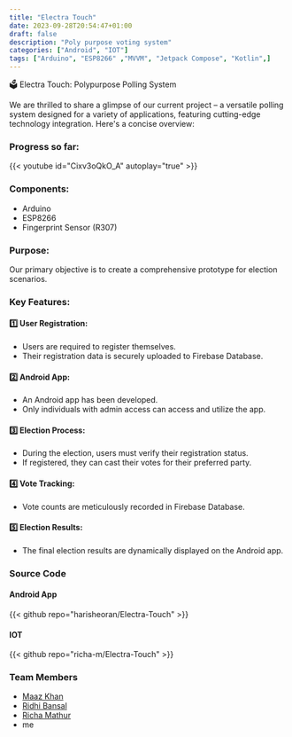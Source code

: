 ```yaml
---
title: "Electra Touch"
date: 2023-09-28T20:54:47+01:00
draft: false
description: "Poly purpose voting system"
categories: ["Android", "IOT"]
tags: ["Arduino", "ESP8266" ,"MVVM", "Jetpack Compose", "Kotlin",]
---
```


🗳️ Electra Touch: Polypurpose Polling System 

We are thrilled to share a glimpse of our current project – a versatile polling system designed for a variety of applications, featuring cutting-edge technology integration. Here's a concise overview:

### Progress so far:
{{< youtube id="Cixv3oQkO_A" autoplay="true" >}}

### Components:
- Arduino
- ESP8266
- Fingerprint Sensor (R307)

### Purpose:
Our primary objective is to create a comprehensive prototype for election scenarios.

### Key Features:

#### 1️⃣ User Registration:

- Users are required to register themselves.
- Their registration data is securely uploaded to Firebase Database.

#### 2️⃣ Android App:

- An Android app has been developed.
- Only individuals with admin access can access and utilize the app.

#### 3️⃣ Election Process:

- During the election, users must verify their registration status.
- If registered, they can cast their votes for their preferred party.

#### 4️⃣ Vote Tracking:

- Vote counts are meticulously recorded in Firebase Database.

#### 5️⃣ Election Results:

- The final election results are dynamically displayed on the Android app.

### Source Code

####  Android App
{{< github repo="harisheoran/Electra-Touch" >}}

#### IOT
{{< github repo="richa-m/Electra-Touch" >}}


### Team Members
- [Maaz Khan](https://www.linkedin.com/in/maaz-khan-2316a31ba/)
- [Ridhi Bansal](https://www.linkedin.com/in/ridhi-bansal-84b0a120b/)
- [Richa Mathur](http://linkedin.com/in/richa-mathur-4724791bb)
- me